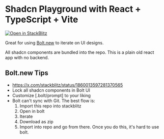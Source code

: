 # Shadcn Playground with React + TypeScript + Vite

[![Open in StackBlitz](https://developer.stackblitz.com/img/open_in_stackblitz.svg)](https://stackblitz.com/github/iloveitaly/shadcn-react-playground)

Great for using [Bolt.new](https://bolt.new) to iterate on UI designs.

All shadcn components are bundled into the repo. This is a plain old react app with no backend.

## Bolt.new Tips

* https://x.com/stackblitz/status/1860013597281370565
* Lock all shadcn components in Bolt UI
* Customize [.bolt/prompt] to your liking
* Bolt can't sync with Git. The best flow is:
  1. Import this repo into stackblitz
  2. Open in bolt
  3. Iterate
  4. Download as zip
  5. Import into repo and go from there. Once you do this, it's hard to use bolt.
